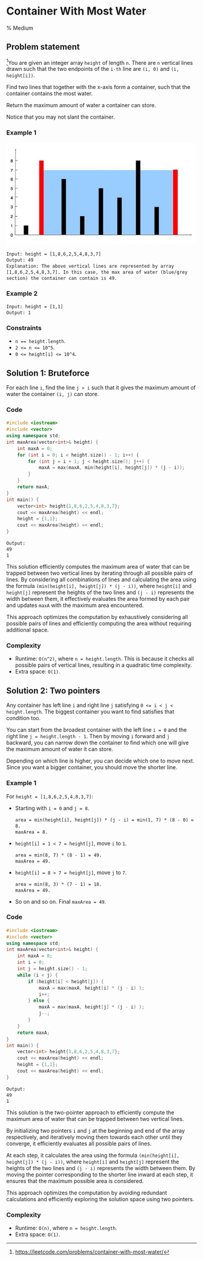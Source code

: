 # Container With Most Water
% Medium
## Problem statement

[^url]You are given an integer array `height` of length `n`. There are `n` vertical lines drawn such that the two endpoints of the `i-th` line are `(i, 0)` and `(i, height[i])`.

Find two lines that together with the x-axis form a container, such that the container contains the most water.

Return the maximum amount of water a container can store.

Notice that you may not slant the container.

[^url]: https://leetcode.com/problems/container-with-most-water/

### Example 1


![The lines of Example 1 and the resulting maximum container](11_question_11.jpg)
```text
Input: height = [1,8,6,2,5,4,8,3,7]
Output: 49
Explanation: The above vertical lines are represented by array [1,8,6,2,5,4,8,3,7]. In this case, the max area of water (blue/grey section) the container can contain is 49.
```

### Example 2
```text
Input: height = [1,1]
Output: 1
``` 

### Constraints

* `n == height.length`.
* `2 <= n <= 10^5`.
* `0 <= height[i] <= 10^4`.

## Solution 1: Bruteforce

For each line `i`, find the line `j > i` such that it gives the maximum amount of water the container `(i, j)` can store.

### Code

```cpp
#include <iostream>
#include <vector>
using namespace std;
int maxArea(vector<int>& height) {
    int maxA = 0;
    for (int i = 0; i < height.size() - 1; i++) {
        for (int j = i + 1; j < height.size(); j++) {
            maxA = max(maxA, min(height[i], height[j]) * (j - i));
        }
    }
    return maxA;
}
int main() {
    vector<int> height{1,8,6,2,5,4,8,3,7};
    cout << maxArea(height) << endl;
    height = {1,1};
    cout << maxArea(height) << endl;
}
```
```text
Output:
49
1
```

This solution efficiently computes the maximum area of water that can be trapped between two vertical lines by iterating through all possible pairs of lines. 
By considering all combinations of lines and calculating the area using the formula `(min(height[i], height[j]) * (j - i))`, where `height[i]` and `height[j]` represent the heights of the two lines and `(j - i)` represents the width between them, it effectively evaluates the area formed by each pair and updates `maxA` with the maximum area encountered. 

This approach optimizes the computation by exhaustively considering all possible pairs of lines and efficiently computing the area without requiring additional space.

### Complexity

* Runtime: `O(n^2)`, where `n = height.length`. This is because it checks all possible pairs of vertical lines, resulting in a quadratic time complexity.
* Extra space: `O(1)`.

## Solution 2: Two pointers

Any container has left line `i` and right line `j` satisfying `0 <= i < j < height.length`. The biggest container you want to find satisfies that condition too.

You can start from the broadest container with the left line `i = 0` and the right line `j = height.length - 1`. Then by moving `i` forward and `j` backward, you can narrow down the container to find which one will give the maximum amount of water it can store.

Depending on which line is higher, you can decide which one to move next. Since you want a bigger container, you should move the shorter line.

### Example 1
For `height = [1,8,6,2,5,4,8,3,7]`:
- Starting with `i = 0` and `j = 8`.

    ```text
    area = min(height[i], height[j]) * (j - i) = min(1, 7) * (8 - 0) = 8.
    maxArea = 8.
    ```
- `height[i] = 1 < 7 = height[j]`, move `i` to `1`.

    ```text
    area = min(8, 7) * (8 - 1) = 49.
    maxArea = 49.
    ```
- `height[i] = 8 > 7 = height[j]`, move `j` to `7`.

    ```text
    area = min(8, 3) * (7 - 1) = 18.
    maxArea = 49.
    ```
- So on and so on. Final `maxArea = 49`.

### Code

```cpp
#include <iostream>
#include <vector>
using namespace std;
int maxArea(vector<int>& height) {
    int maxA = 0;
    int i = 0;
    int j = height.size() - 1;
    while (i < j) {
        if (height[i] < height[j]) {
            maxA = max(maxA, height[i] * (j - i) );
            i++;
        } else {
            maxA = max(maxA, height[j] * (j - i) );
            j--;
        }
    }
    return maxA;
}
int main() {
    vector<int> height{1,8,6,2,5,4,8,3,7};
    cout << maxArea(height) << endl;
    height = {1,1};
    cout << maxArea(height) << endl;
}
```
```text
Output:
49
1
```

This solution is the two-pointer approach to efficiently compute the maximum area of water that can be trapped between two vertical lines. 

By initializing two pointers `i` and `j` at the beginning and end of the array respectively, and iteratively moving them towards each other until they converge, it efficiently evaluates all possible pairs of lines. 

At each step, it calculates the area using the formula `(min(height[i], height[j]) * (j - i))`, where `height[i]` and `height[j]` represent the heights of the two lines and `(j - i)` represents the width between them. By moving the pointer corresponding to the shorter line inward at each step, it ensures that the maximum possible area is considered. 

This approach optimizes the computation by avoiding redundant calculations and efficiently exploring the solution space using two pointers.

### Complexity

* Runtime: `O(n)`, where `n = height.length`.
* Extra space: `O(1)`.
